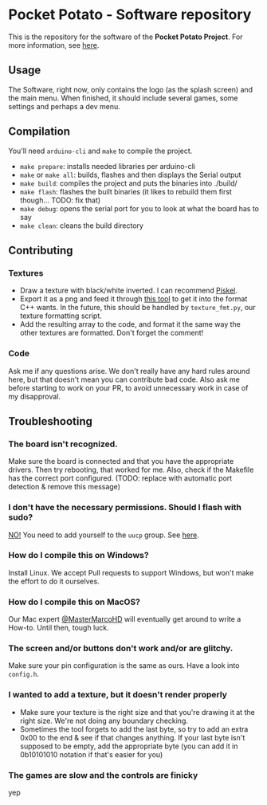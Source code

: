 # Pocket Potato - Software repository

This is the repository for the software of the **Pocket Potato Project**. For more information, see [here](https://github.com/spuschmann-tgm/PocketPotato).

## Usage

The Software, right now, only contains the logo (as the splash screen) and the main menu. When finished, it should include several games, some settings and perhaps a dev menu.

## Compilation

You'll need `arduino-cli` and `make` to compile the project.

- `make prepare`: installs needed libraries per arduino-cli
- `make` or `make all`: builds, flashes and then displays the Serial output
- `make build`: compiles the project and puts the binaries into ./build/
- `make flash`: flashes the built binaries (it likes to rebuild them first though… TODO: fix that)
- `make debug`: opens the serial port for you to look at what the board has to say
- `make clean`: cleans the build directory

## Contributing

### Textures

- Draw a texture with black/white inverted. I can recommend [Piskel](https://www.piskelapp.com).
- Export it as a png and feed it through [this tool](https://manytools.org/hacker-tools/image-to-byte-array/go/) to get it into the format C++ wants. In the future, this should be handled by `texture_fmt.py`, our texture formatting script.
- Add the resulting array to the code, and format it the same way the other textures are formatted. Don't forget the comment!

### Code

Ask me if any questions arise. We don't really have any hard rules around here, but that doesn't mean you can contribute bad code.
Also ask me before starting to work on your PR, to avoid unnecessary work in case of my disapproval.



## Troubleshooting

### The board isn't recognized.

Make sure the board is connected and that you have the appropriate drivers. Then try rebooting, that worked for me.
Also, check if the Makefile has the correct port configured. (TODO: replace with automatic port detection & remove this message)

### I don't have the necessary permissions. Should I flash with sudo?

<u>NO!</u> You need to add yourself to the `uucp` group. See [here](https://wiki.archlinux.org/title/Arduino#Configuration).

### How do I compile this on Windows?

Install Linux. We accept Pull requests to support Windows, but won't make the effort to do it ourselves.

### How do I compile this on MacOS?

Our Mac expert [@MasterMarcoHD](https://github.com/MasterMarcoHD) will eventually get around to write a How-to. Until then, tough luck.

### The screen and/or buttons don't work and/or are glitchy.

Make sure your pin configuration is the same as ours. Have a look into `config.h`.

### I wanted to add a texture, but it doesn't render properly

- Make sure your texture is the right size and that you're drawing it at the right size. We're not doing any boundary checking.
- Sometimes the tool forgets to add the last byte, so try to add an extra 0x00 to the end & see if that changes anything.
  If your last byte isn't supposed to be empty, add the appropriate byte (you can add it in 0b10101010 notation if that's easier for you)

### The games are slow and the controls are finicky

yep
